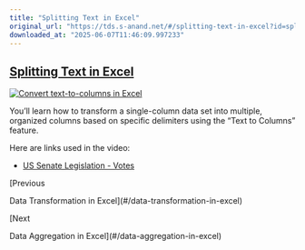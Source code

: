 ```yaml
---
title: "Splitting Text in Excel"
original_url: "https://tds.s-anand.net/#/splitting-text-in-excel?id=splitting-text-in-excel"
downloaded_at: "2025-06-07T11:46:09.997233"
---
```


[Splitting Text in Excel](#/splitting-text-in-excel?id=splitting-text-in-excel)
-------------------------------------------------------------------------------

[![Convert text-to-columns in Excel](https://i.ytimg.com/vi_webp/fQeADnqiOAg/sddefault.webp)](https://youtu.be/fQeADnqiOAg)

You’ll learn how to transform a single-column data set into multiple, organized columns based on specific delimiters using the “Text to Columns” feature.

Here are links used in the video:

* [US Senate Legislation - Votes](https://www.senate.gov/legislative/votes_new.htm)

[Previous

Data Transformation in Excel](#/data-transformation-in-excel)

[Next

Data Aggregation in Excel](#/data-aggregation-in-excel)